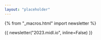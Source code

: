 ```yaml
---
layout: "placeholder"
---
```


{% from "_macros.html" import newsletter %}

{{ newsletter("2023.midl.io", inline=False) }}
